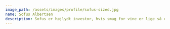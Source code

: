 ```yaml
---
image_path: /assets/images/profile/sofus-sized.jpg
name: Sofus Albertsen
description: Sofus er højlydt investor, hvis smag for vine er lige så ung som hans forkærlighed for Ungarn. Kort sagt en livsnyder, der har fundet sit vin og mad-land.
---
```

